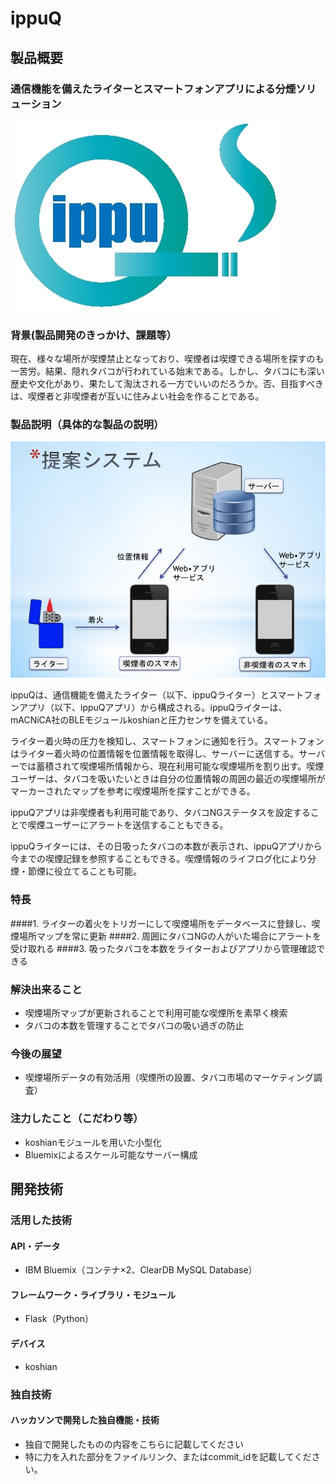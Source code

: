 # ippuQ

## 製品概要

### 通信機能を備えたライターとスマートフォンアプリによる分煙ソリューション

![ippuQ_img](./materials/ippuQ_img.jpg)

### 背景(製品開発のきっかけ、課題等）

現在、様々な場所が喫煙禁止となっており、喫煙者は喫煙できる場所を探すのも一苦労。結果、隠れタバコが行われている始末である。しかし、タバコにも深い歴史や文化があり、果たして淘汰される一方でいいのだろうか。否、目指すべきは、喫煙者と非喫煙者が互いに住みよい社会を作ることである。

### 製品説明（具体的な製品の説明）

![ippuQ_system](./materials/ippuQ_system.jpg)

ippuQは、通信機能を備えたライター（以下、ippuQライター）とスマートフォンアプリ（以下、ippuQアプリ）から構成される。ippuQライターは、mACNiCA社のBLEモジュールkoshianと圧力センサを備えている。

ライター着火時の圧力を検知し、スマートフォンに通知を行う。スマートフォンはライター着火時の位置情報を位置情報を取得し、サーバーに送信する。サーバーでは蓄積されて喫煙場所情報から、現在利用可能な喫煙場所を割り出す。喫煙ユーザーは、タバコを吸いたいときは自分の位置情報の周囲の最近の喫煙場所がマーカーされたマップを参考に喫煙場所を探すことができる。

ippuQアプリは非喫煙者も利用可能であり、タバコNGステータスを設定することで喫煙ユーザーにアラートを送信することもできる。

ippuQライターには、その日吸ったタバコの本数が表示され、ippuQアプリから今までの喫煙記録を参照することもできる。喫煙情報のライフログ化により分煙・節煙に役立てることも可能。

### 特長

####1. ライターの着火をトリガーにして喫煙場所をデータベースに登録し、喫煙場所マップを常に更新
####2. 周囲にタバコNGの人がいた場合にアラートを受け取れる
####3. 吸ったタバコを本数をライターおよびアプリから管理確認できる

### 解決出来ること

* 喫煙場所マップが更新されることで利用可能な喫煙所を素早く検索
* タバコの本数を管理することでタバコの吸い過ぎの防止

### 今後の展望

* 喫煙場所データの有効活用（喫煙所の設置、タバコ市場のマーケティング調査）

### 注力したこと（こだわり等）

* koshianモジュールを用いた小型化
* Bluemixによるスケール可能なサーバー構成

## 開発技術
### 活用した技術
#### API・データ
* IBM Bluemix（コンテナ×2、ClearDB MySQL Database）

#### フレームワーク・ライブラリ・モジュール
* Flask（Python）

#### デバイス
* koshian

### 独自技術
#### ハッカソンで開発した独自機能・技術
* 独自で開発したものの内容をこちらに記載してください
* 特に力を入れた部分をファイルリンク、またはcommit_idを記載してください。
